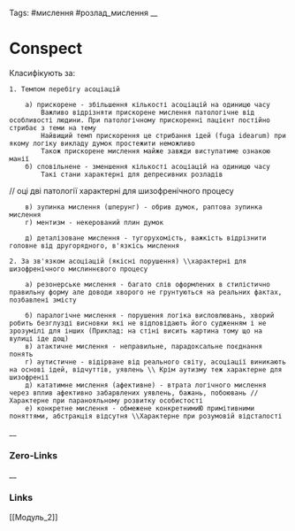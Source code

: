 Tags: #мислення #розлад_мислення
__
# Conspect
Класифікують за:

	1. Темпом перебігу асоціацій
	
		а) прискорене - збільшення кількості асоціацій на одиницю часу
			Важливо відрізняти прискорене мислення патологічне від особливості людини. При патологічному прискоренні пацієнт постійно стрибає з теми на тему
			Найвищий темп прискорення це стрибання ідей (fuga idearum) при якому логіку викладу думок простежити неможливо
			Також прискорене мислення майже завжди виступатиме ознакою манії
		б) сповільнене - зменшення кількості асоціацій на одиницю часу
			Такі стани характерні для депресивних розладів

// оці дві патології характерні для шизофренічного процесу

		в) зупинка мислення (шперунг) - обрив думок, раптова зупинка мислення
		г) ментизм - некерований плин думок
		
		д) деталізоване мислення - тугорухомість, важкість відрізнити головне від другорядного, в'язкісь мислення

	2. За зв'язком асоціацій (якісні порушення) \\характерні для шизофренічного мислиннєвого процесу
	
		а) резонерське мислення - багато слів оформлених в стилістично правильну форму але доводи хворого не грунтуються на реальних фактах, позбавлені змісту 
		
		б) паралогічне мислення - порушення логіка висловлювань, хворий робить безглузді висновки які не відповідають його судженням і не зрозумілі для інших (Приклад: на стіні висить картина тому що на вулиці іде дощ)
		в) атактичне мислення - неправильне, парадоксальне поєднання понять
		г) аутистичне - відірване від реального світу, асоціації виникають на основі ідей, відчуттів, уявлень \\ Крім аутизму теж характерне для шизофренії 
		д) кататимне мислення (афективне) - втрата логічного мислення через вплив афективно забарвлених уявлень, бажань, побоювань // Характерне при паранояльному розвитку особистості
		е) конкретне мислення - обмежене конкретнимиЮ примітивними поняттями, абстракція відсутня \\Характерне при розумовій відсталості
__
### Zero-Links

__
### Links
[[Модуль_2]]